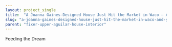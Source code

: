 ```yaml
---
layout: project_single
title:  "A Joanna Gaines-Designed House Just Hit the Market in Waco — And You Can Actually Afford This One"
slug: "a-joanna-gaines-designed-house-just-hit-the-market-in-waco-and-you-can-actually-afford"
parent: "fixer-upper-aguilar-house-interior"
---
```

Feeding the Dream